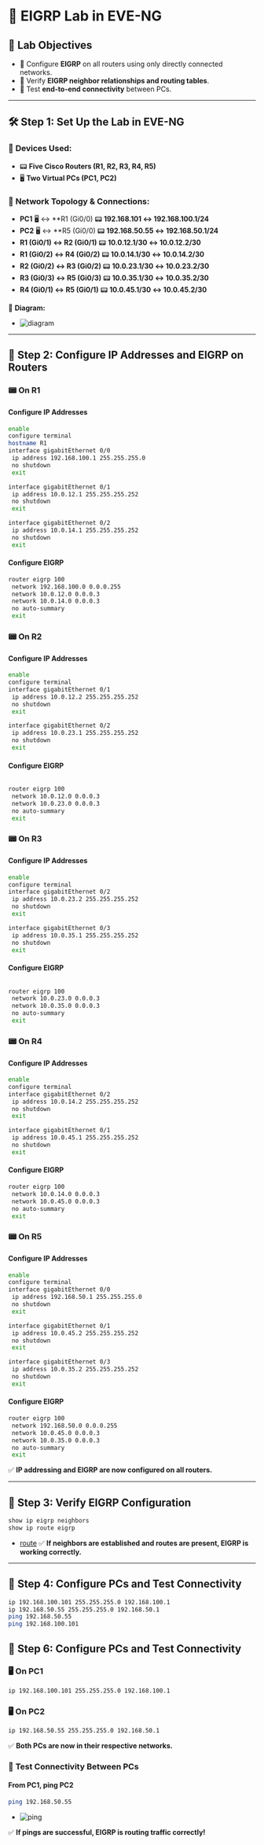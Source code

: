 # 🚀 EIGRP Lab in EVE-NG

## 🎯 **Lab Objectives**

- 🔧 Configure **EIGRP** on all routers using only directly connected networks.
- 🔄 Verify **EIGRP neighbor relationships and routing tables**.
- 📶 Test **end-to-end connectivity** between PCs.

---

## 🛠 **Step 1: Set Up the Lab in EVE-NG**

### 📌 **Devices Used:**

- 📟 **Five Cisco Routers (R1, R2, R3, R4, R5)**
- 🖥 **Two Virtual PCs (PC1, PC2)**

### 🔌 **Network Topology & Connections:**

- **PC1** 🖥 ↔ **R1 (Gi0/0) 📟 **192.168.101 ↔ 192.168.100.1/24**
- **PC2** 🖥 ↔ **R5 (Gi0/0) 📟 **192.168.50.55 ↔ 192.168.50.1/24**
- **R1 (Gi0/1) ↔ R2 (Gi0/1)** 📟 **10.0.12.1/30 ↔ 10.0.12.2/30**
- **R1 (Gi0/2) ↔ R4 (Gi0/2)** 📟 **10.0.14.1/30 ↔ 10.0.14.2/30**
- **R2 (Gi0/2) ↔ R3 (Gi0/2)** 📟 **10.0.23.1/30 ↔ 10.0.23.2/30**
- **R3 (Gi0/3) ↔ R5 (Gi0/3)** 📟 **10.0.35.1/30 ↔ 10.0.35.2/30**
- **R4 (Gi0/1) ↔ R5 (Gi0/1)** 📟 **10.0.45.1/30 ↔ 10.0.45.2/30**

📌 **Diagram:**
- ![diagram](imgs/diagram.png)

---

## 🔹 **Step 2: Configure IP Addresses and EIGRP on Routers**

### 📟 **On R1**

#### Configure IP Addresses

```bash
enable
configure terminal
hostname R1
interface gigabitEthernet 0/0
 ip address 192.168.100.1 255.255.255.0
 no shutdown
 exit

interface gigabitEthernet 0/1
 ip address 10.0.12.1 255.255.255.252
 no shutdown
 exit

interface gigabitEthernet 0/2
 ip address 10.0.14.1 255.255.255.252
 no shutdown
 exit
```

#### Configure EIGRP

```bash
router eigrp 100
 network 192.168.100.0 0.0.0.255
 network 10.0.12.0 0.0.0.3
 network 10.0.14.0 0.0.0.3
 no auto-summary
 exit
```

### 📟 **On R2**

#### Configure IP Addresses

```bash
enable
configure terminal
interface gigabitEthernet 0/1
 ip address 10.0.12.2 255.255.255.252
 no shutdown
 exit

interface gigabitEthernet 0/2
 ip address 10.0.23.1 255.255.255.252
 no shutdown
 exit

```

#### Configure EIGRP

```bash

router eigrp 100
 network 10.0.12.0 0.0.0.3
 network 10.0.23.0 0.0.0.3
 no auto-summary
 exit
```

### 📟 **On R3**
#### Configure IP Addresses
```bash
enable
configure terminal
interface gigabitEthernet 0/2
 ip address 10.0.23.2 255.255.255.252
 no shutdown
 exit

interface gigabitEthernet 0/3
 ip address 10.0.35.1 255.255.255.252
 no shutdown
 exit

```

#### Configure EIGRP

```bash

router eigrp 100
 network 10.0.23.0 0.0.0.3
 network 10.0.35.0 0.0.0.3
 no auto-summary
 exit
```

### 📟 **On R4**
#### Configure IP Addresses
```bash
enable
configure terminal
interface gigabitEthernet 0/2
 ip address 10.0.14.2 255.255.255.252
 no shutdown
 exit

interface gigabitEthernet 0/1
 ip address 10.0.45.1 255.255.255.252
 no shutdown
 exit
```

#### Configure EIGRP

```bash
router eigrp 100
 network 10.0.14.0 0.0.0.3
 network 10.0.45.0 0.0.0.3
 no auto-summary
 exit
```

### 📟 **On R5**
#### Configure IP Addresses
```bash
enable
configure terminal
interface gigabitEthernet 0/0
 ip address 192.168.50.1 255.255.255.0
 no shutdown
 exit

interface gigabitEthernet 0/1
 ip address 10.0.45.2 255.255.255.252
 no shutdown
 exit

interface gigabitEthernet 0/3
 ip address 10.0.35.2 255.255.255.252
 no shutdown
 exit
```

#### Configure EIGRP

```bash
router eigrp 100
 network 192.168.50.0 0.0.0.255
 network 10.0.45.0 0.0.0.3
 network 10.0.35.0 0.0.0.3
 no auto-summary
 exit
```

✅ **IP addressing and EIGRP are now configured on all routers.**

---

## 🔹 **Step 3: Verify EIGRP Configuration**

```bash
show ip eigrp neighbors
show ip route eigrp
```

- [route](imgs/route.png)
✅ **If neighbors are established and routes are present, EIGRP is working correctly.**

---

## 🔹 **Step 4: Configure PCs and Test Connectivity**

```bash
ip 192.168.100.101 255.255.255.0 192.168.100.1
ip 192.168.50.55 255.255.255.0 192.168.50.1
ping 192.168.50.55
ping 192.168.100.101
```
## 🔹 Step 6: Configure PCs and Test Connectivity

### 🖥 **On PC1**

```bash
ip 192.168.100.101 255.255.255.0 192.168.100.1
```

### 🖥 **On PC2**

```bash
ip 192.168.50.55 255.255.255.0 192.168.50.1
```

✅ **Both PCs are now in their respective networks.**

### 🔹 **Test Connectivity Between PCs**

#### **From PC1, ping PC2**

```bash
ping 192.168.50.55
```
- ![ping](imgs/ping.png)

✅ **If pings are successful, EIGRP is routing traffic correctly!**
